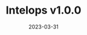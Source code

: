 ---
title: "Intelops v1.0.0"
date: 2023-03-31
description: "Documentation Site for IntelOps.Ai projects, for Users."
version : "1.0.0"
draft: false
---